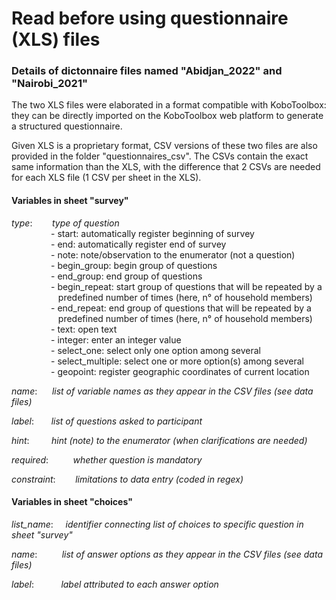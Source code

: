 # Read before using questionnaire (XLS) files

### Details of dictonnaire files named "Abidjan_2022" and "Nairobi_2021"

The two XLS files were elaborated in a format compatible with KoboToolbox: they can be directly imported on the KoboToolbox web platform to generate a structured questionnaire.

Given XLS is a proprietary format, CSV versions of these two files are also provided in the folder "questionnaires_csv". The CSVs contain the exact same information than the XLS, with the difference that 2 CSVs are needed for each XLS file (1 CSV per sheet in the XLS).

#### Variables in sheet "survey"  

*type*:&nbsp;&nbsp;&nbsp;&nbsp;&nbsp;&nbsp;&nbsp;&nbsp;*type of question*\
&nbsp;&nbsp;&nbsp;&nbsp;&nbsp;&nbsp;&nbsp;&nbsp;&nbsp;&nbsp;&nbsp;&nbsp;&nbsp;&nbsp;&nbsp;&nbsp;- start: automatically register beginning of survey\
&nbsp;&nbsp;&nbsp;&nbsp;&nbsp;&nbsp;&nbsp;&nbsp;&nbsp;&nbsp;&nbsp;&nbsp;&nbsp;&nbsp;&nbsp;&nbsp;- end: automatically register end of survey\
&nbsp;&nbsp;&nbsp;&nbsp;&nbsp;&nbsp;&nbsp;&nbsp;&nbsp;&nbsp;&nbsp;&nbsp;&nbsp;&nbsp;&nbsp;&nbsp;- note: note/observation to the enumerator (not a question)\
&nbsp;&nbsp;&nbsp;&nbsp;&nbsp;&nbsp;&nbsp;&nbsp;&nbsp;&nbsp;&nbsp;&nbsp;&nbsp;&nbsp;&nbsp;&nbsp;- begin_group: begin group of questions\
&nbsp;&nbsp;&nbsp;&nbsp;&nbsp;&nbsp;&nbsp;&nbsp;&nbsp;&nbsp;&nbsp;&nbsp;&nbsp;&nbsp;&nbsp;&nbsp;- end_group: end group of questions\
&nbsp;&nbsp;&nbsp;&nbsp;&nbsp;&nbsp;&nbsp;&nbsp;&nbsp;&nbsp;&nbsp;&nbsp;&nbsp;&nbsp;&nbsp;&nbsp;- begin_repeat: start group of questions that will be repeated by a\
&nbsp;&nbsp;&nbsp;&nbsp;&nbsp;&nbsp;&nbsp;&nbsp;&nbsp;&nbsp;&nbsp;&nbsp;&nbsp;&nbsp;&nbsp;&nbsp;&nbsp;&nbsp;&nbsp;predefined number of times (here, n° of household members)\
&nbsp;&nbsp;&nbsp;&nbsp;&nbsp;&nbsp;&nbsp;&nbsp;&nbsp;&nbsp;&nbsp;&nbsp;&nbsp;&nbsp;&nbsp;&nbsp;- end_repeat: end group of questions that will be repeated by a\
&nbsp;&nbsp;&nbsp;&nbsp;&nbsp;&nbsp;&nbsp;&nbsp;&nbsp;&nbsp;&nbsp;&nbsp;&nbsp;&nbsp;&nbsp;&nbsp;&nbsp;&nbsp;&nbsp;predefined number of times (here, n° of household members)\
&nbsp;&nbsp;&nbsp;&nbsp;&nbsp;&nbsp;&nbsp;&nbsp;&nbsp;&nbsp;&nbsp;&nbsp;&nbsp;&nbsp;&nbsp;&nbsp;- text: open text\
&nbsp;&nbsp;&nbsp;&nbsp;&nbsp;&nbsp;&nbsp;&nbsp;&nbsp;&nbsp;&nbsp;&nbsp;&nbsp;&nbsp;&nbsp;&nbsp;- integer: enter an integer value\
&nbsp;&nbsp;&nbsp;&nbsp;&nbsp;&nbsp;&nbsp;&nbsp;&nbsp;&nbsp;&nbsp;&nbsp;&nbsp;&nbsp;&nbsp;&nbsp;- select_one: select only one option among several\
&nbsp;&nbsp;&nbsp;&nbsp;&nbsp;&nbsp;&nbsp;&nbsp;&nbsp;&nbsp;&nbsp;&nbsp;&nbsp;&nbsp;&nbsp;&nbsp;- select_multiple: select one or more option(s) among several\
&nbsp;&nbsp;&nbsp;&nbsp;&nbsp;&nbsp;&nbsp;&nbsp;&nbsp;&nbsp;&nbsp;&nbsp;&nbsp;&nbsp;&nbsp;&nbsp;- geopoint: register geographic coordinates of current location

*name*:&nbsp;&nbsp;&nbsp;&nbsp;&nbsp;&nbsp;*list of variable names as they appear in the CSV files (see data files)*

*label*:&nbsp;&nbsp;&nbsp;&nbsp;&nbsp;&nbsp;&nbsp;*list of questions asked to participant*

*hint*:&nbsp;&nbsp;&nbsp;&nbsp;&nbsp;&nbsp;&nbsp;&nbsp;&nbsp;*hint (note) to the enumerator (when clarifications are needed)*

*required*:&nbsp;&nbsp;&nbsp;&nbsp;&nbsp;&nbsp;&nbsp;&nbsp;&nbsp;&nbsp;*whether question is mandatory*

*constraint*:&nbsp;&nbsp;&nbsp;&nbsp;&nbsp;&nbsp;&nbsp;&nbsp;*limitations to data entry (coded in regex)*

#### Variables in sheet "choices"  

*list_name*:&nbsp;&nbsp;&nbsp;&nbsp;&nbsp;*identifier connecting list of choices to specific question in sheet "survey"*

*name*:&nbsp;&nbsp;&nbsp;&nbsp;&nbsp;&nbsp;&nbsp;&nbsp;&nbsp;&nbsp;*list of answer options as they appear in the CSV files (see data files)*

*label*:&nbsp;&nbsp;&nbsp;&nbsp;&nbsp;&nbsp;&nbsp;&nbsp;&nbsp;&nbsp;&nbsp;*label attributed to each answer option*
